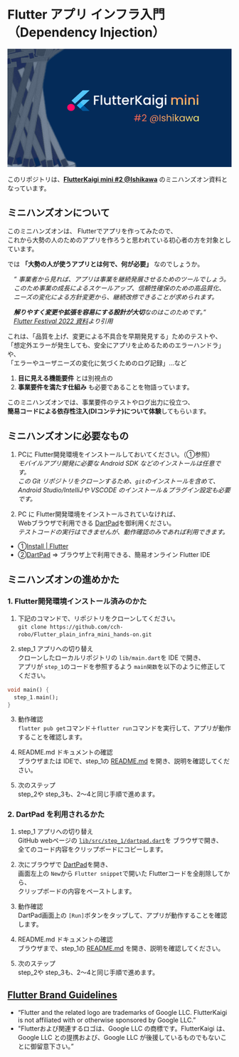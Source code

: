 # Flutter アプリ インフラ入門（Dependency Injection）

[![FlutterKaigi mini @Ishikawa logo](docs/images/FlutterKaigi_mini_ishikawa.png)](https://flutterkaigi.connpass.com/event/325469/)

このリポジトリは、**[FlutterKaigi mini #2 @Ishikawa](https://flutterkaigi.connpass.com/event/325469/)** のミニハンズオン資料となっています。


## ミニハンズオンについて
このミニハンズオンは、 Flutterでアプリを作ってみたので、  
これから大勢の人のためのアプリを作ろうと思われている初心者の方を対象としています。

では **「大勢の人が使うアプリとは何で、何が必要」** なのでしょうか。  

　_” 事業者から見れば、アプリは事業を継続発展させるためのツールでしょう。_  
　_このため事業の成長によるスケールアップ、信頼性確保のための高品質化、_  
　_ニーズの変化による方針変更から、継続改修できることが求められます。_

　_**解りやすく変更や拡張を容易にする設計が大切**なのはこのためです。”_  
　_[Flutter Festival 2022 資料](docs/pdf/GDSC-keio_Flutter_Festival_2022.pdf)より引用_

これは、「品質を上げ、変更による不具合を早期発見する」ためのテストや、  
「想定外エラーが発生しても、安全にアプリを止めるためのエラーハンドラ」や、  
「エラーやユーザニーズの変化に気づくためのログ記録」...など  
1. **目に見える機能要件** とは別視点の
2. **事業要件を満たす仕組み** も必要であることを物語っています。

このミニハンズオンでは、事業要件のテストやログ出力に役立つ、  
**簡易コードによる依存性注入(DIコンテナ)について体験**してもらいます。  


## ミニハンズオンに必要なもの
1. PCに Flutter開発環境をインストールしておいてください。（①参照）  
  _モバイルアプリ開発に必要な Android SDK などのインストールは任意です。_  
  _この Git リポジトリをクローンするため、`git`のインストールを含めて、_  
  _Android Studio/IntelliJや VSCODE のインストール＆プラグイン設定も必要です。_

2. PC に Flutter開発環境をインストールされていなければ、  
  Webブラウザで利用できる [DartPad](https://dartpad.dev/)を御利用ください。  
  _テストコードの実行はできませんが、動作確認のみであれば利用できます。_

- ①[Install | Flutter](https://docs.flutter.dev/get-started/install)
- ②[DartPad](https://dartpad.dev/) ⇒ ブラウザ上で利用できる、簡易オンライン Flutter IDE


## ミニハンズオンの進めかた

### 1. Flutter開発環境インストール済みのかた  
1. 下記のコマンドで、リポジトリをクローンしてください。  
  `git clone https://github.com/cch-robo/Flutter_plain_infra_mini_hands-on.git`  

2. step_1 アプリへの切り替え  
  クローンしたローカルリポジトリの `lib/main.dart`を IDE で開き、  
  アプリが `step_1`のコードを参照するよう `main関数`を以下のように修正してください。  
```dart
void main() {
  step_1.main();
}
```

3. 動作確認  
  `flutter pub get`コマンド＋`flutter run`コマンドを実行して、アプリが動作することを確認します。  

4. README.md ドキュメントの確認  
  ブラウザまたは IDEで、step_1の [README.md](lib/src/step_1/README.md) を開き、説明を確認してください。  

5. 次のステップ  
  step_2や step_3も、2〜4と同じ手順で進めます。


### 2. DartPad を利用されるかた
1. step_1 アプリへの切り替え  
  GitHub webページの [`lib/src/step_1/dartpad.dart`](lib/src/step_1/dartpad.dart)を ブラウザで開き、  
  全てのコード内容をクリップボードにコピーします。

2. 次にブラウザで [DartPad](https://dartpad.dev/)を開き、  
  画面左上の `New`から `Flutter snippet`で開いた Flutterコードを全削除してから、  
  クリップボードの内容をペーストします。

3. 動作確認  
   DartPad画面上の `[Run]`ボタンをタップして、アプリが動作することを確認します。

4. README.md ドキュメントの確認  
   ブラウザまで、step_1の [README.md](lib/src/step_1/README.md) を開き、説明を確認してください。  

5. 次のステップ  
   step_2や step_3も、2〜4と同じ手順で進めます。


## [Flutter Brand Guidelines](https://docs.flutter.dev/brand#community-use-exceptions)
- “Flutter and the related logo are trademarks of Google LLC. FlutterKaigi is not affiliated with or otherwise sponsored by Google LLC.”
- "Flutterおよび関連するロゴは、Google LLC の商標です。FlutterKaigi は、Google LLC との提携および、Google LLC が後援しているものでもないことに御留意下さい。”